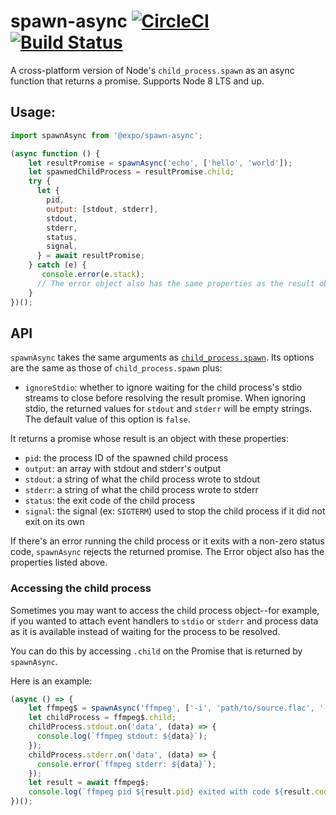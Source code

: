 # spawn-async [![CircleCI](https://circleci.com/gh/expo/spawn-async.svg?style=svg)](https://circleci.com/gh/expo/spawn-async) [![Build Status](https://travis-ci.org/expo/spawn-async.svg?branch=master)](https://travis-ci.org/expo/spawn-async)

A cross-platform version of Node's `child_process.spawn` as an async function that returns a promise. Supports Node 8 LTS and up.

## Usage:
```js
import spawnAsync from '@expo/spawn-async';

(async function () {
    let resultPromise = spawnAsync('echo', ['hello', 'world']);
    let spawnedChildProcess = resultPromise.child;
    try {
      let {
        pid,
        output: [stdout, stderr],
        stdout,
        stderr,
        status,
        signal,
      } = await resultPromise;
    } catch (e) {
       console.error(e.stack);
      // The error object also has the same properties as the result object
    }
})();
```

## API

`spawnAsync` takes the same arguments as [`child_process.spawn`](https://nodejs.org/api/child_process.html#child_process_child_process_spawn_command_args_options). Its options are the same as those of `child_process.spawn` plus:

- `ignoreStdio`: whether to ignore waiting for the child process's stdio streams to close before resolving the result promise. When ignoring stdio, the returned values for `stdout` and `stderr` will be empty strings. The default value of this option is `false`.

It returns a promise whose result is an object with these properties:

- `pid`: the process ID of the spawned child process
- `output`: an array with stdout and stderr's output
- `stdout`: a string of what the child process wrote to stdout
- `stderr`: a string of what the child process wrote to stderr
- `status`: the exit code of the child process
- `signal`: the signal (ex: `SIGTERM`) used to stop the child process if it did not exit on its own

If there's an error running the child process or it exits with a non-zero status code, `spawnAsync` rejects the returned promise. The Error object also has the properties listed above.

### Accessing the child process

Sometimes you may want to access the child process object--for example, if you wanted to attach event handlers to `stdio` or `stderr` and process data as it is available instead of waiting for the process to be resolved.

You can do this by accessing `.child` on the Promise that is returned by `spawnAsync`.

Here is an example:
```js
(async () => {
    let ffmpeg$ = spawnAsync('ffmpeg', ['-i', 'path/to/source.flac', '-codec:a', 'libmp3lame', '-b:a', '320k', '-ar', '44100', 'path/to/output.mp3']);
    let childProcess = ffmpeg$.child;
    childProcess.stdout.on('data', (data) => {
      console.log(`ffmpeg stdout: ${data}`);
    });
    childProcess.stderr.on('data', (data) => {
      console.error(`ffmpeg stderr: ${data}`);
    });
    let result = await ffmpeg$;
    console.log(`ffmpeg pid ${result.pid} exited with code ${result.code}`);
})();

```
